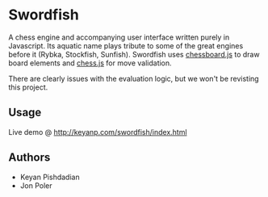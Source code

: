 # Swordfish
A chess engine and accompanying user interface written purely in Javascript. Its aquatic name plays tribute to some of the great engines before it (Rybka, Stockfish, Sunfish). Swordfish uses [chessboard.js] to draw board elements and [chess.js] for move validation.

There are clearly issues with the evaluation logic, but we won't be revisting this project.

## Usage
Live demo @ http://keyanp.com/swordfish/index.html

## Authors
- Keyan Pishdadian
- Jon Poler

[chessboard.js]:http://chessboardjs.com/
[chess.js]: https://github.com/jhlywa/chess.js

